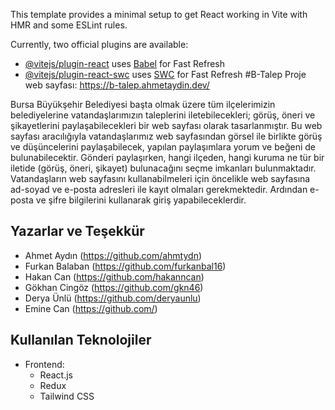 This template provides a minimal setup to get React working in Vite with HMR and some ESLint rules.

Currently, two official plugins are available:

- [@vitejs/plugin-react](https://github.com/vitejs/vite-plugin-react/blob/main/packages/plugin-react/README.md) uses [Babel](https://babeljs.io/) for Fast Refresh
- [@vitejs/plugin-react-swc](https://github.com/vitejs/vite-plugin-react-swc) uses [SWC](https://swc.rs/) for Fast Refresh
#B-Talep 
Proje web sayfası:
https://b-talep.ahmetaydin.dev/


Bursa Büyükşehir  Belediyesi başta  olmak üzere tüm ilçelerimizin belediyelerine vatandaşlarımızın taleplerini iletebilecekleri; görüş, öneri  ve şikayetlerini paylaşabilecekleri bir web sayfası olarak tasarlanmıştır. Bu web sayfası aracılığıyla vatandaşlarımız web sayfasından görsel ile birlikte görüş ve düşüncelerini paylaşabilecek, yapılan paylaşımlara yorum ve beğeni de bulunabilecektir. 
Gönderi paylaşırken, hangi ilçeden, hangi kuruma ne tür bir iletide (görüş, öneri, şikayet) bulunacağını seçme imkanları bulunmaktadır.
Vatandaşların web sayfasını kullanabilmeleri için öncelikle web sayfasına ad-soyad ve e-posta adresleri ile kayıt olmaları gerekmektedir. Ardından e-posta ve şifre bilgilerini kullanarak giriş yapabileceklerdir.




## Yazarlar ve Teşekkür

- Ahmet Aydın (https://github.com/ahmtydn) 
- Furkan Balaban (https://github.com/furkanbal16) 
- Hakan Can (https://github.com/hakanncan) 
- Gökhan Cingöz (https://github.com/gkn46) 
- Derya Ünlü (https://github.com/deryaunlu) 
- Emine Can (https://github.com/) 


  

## Kullanılan Teknolojiler

- Frontend:
  - React.js
  - Redux
  - Tailwind CSS

